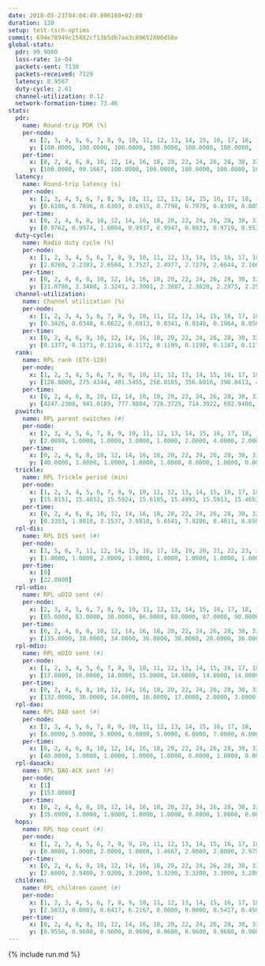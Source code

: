 ```yaml
---
date: 2018-05-23T04:04:49.896180+02:00
duration: 120
setup: test-tsch-optims
commit: 694e78949c15882cf13b5db7aa3c89652800d58e
global-stats:
  pdr: 99.9860
  loss-rate: 1e-04
  packets-sent: 7130
  packets-received: 7129
  latency: 0.9567
  duty-cycle: 2.61
  channel-utilization: 0.12
  network-formation-time: 73.46
stats:
  pdr:
    name: Round-trip PDR (%)
    per-node:
      x: [2, 3, 4, 5, 6, 7, 8, 9, 10, 11, 12, 13, 14, 15, 16, 17, 18, 19, 20, 21, 22, 23, 24, 25]
      y: [100.0000, 100.0000, 100.0000, 100.0000, 100.0000, 100.0000, 100.0000, 100.0000, 100.0000, 99.6350, 100.0000, 100.0000, 100.0000, 100.0000, 100.0000, 100.0000, 100.0000, 100.0000, 100.0000, 100.0000, 100.0000, 100.0000, 100.0000, 100.0000]
    per-time:
      x: [0, 2, 4, 6, 8, 10, 12, 14, 16, 18, 20, 22, 24, 26, 28, 30, 32, 34, 36, 38, 40, 42, 44, 46, 48, 50, 52, 54, 56, 58, 60, 62, 64, 66, 68, 70, 72, 74, 76, 78, 80, 82, 84, 86, 88, 90, 92, 94, 96, 98, 100, 102, 104, 106, 108, 110, 112, 114, 116, 118, 120]
      y: [100.0000, 99.1667, 100.0000, 100.0000, 100.0000, 100.0000, 100.0000, 100.0000, 100.0000, 100.0000, 100.0000, 100.0000, 100.0000, 100.0000, 100.0000, 100.0000, 100.0000, 100.0000, 100.0000, 100.0000, 100.0000, 100.0000, 100.0000, 100.0000, 100.0000, 100.0000, 100.0000, 100.0000, 100.0000, 100.0000, 100.0000, 100.0000, 100.0000, 100.0000, 100.0000, 100.0000, 100.0000, 100.0000, 100.0000, 100.0000, 100.0000, 100.0000, 100.0000, 100.0000, 100.0000, 100.0000, 100.0000, 100.0000, 100.0000, 100.0000, 100.0000, 100.0000, 100.0000, 100.0000, 100.0000, 100.0000, 100.0000, 100.0000, 100.0000, 100.0000, null]
  latency:
    name: Round-trip latency (s)
    per-node:
      x: [2, 3, 4, 5, 6, 7, 8, 9, 10, 11, 12, 13, 14, 15, 16, 17, 18, 19, 20, 21, 22, 23, 24, 25]
      y: [0.6106, 0.7896, 0.6303, 0.6915, 0.7798, 0.7970, 0.8399, 0.8052, 0.7752, 0.9047, 0.8070, 0.9239, 0.9668, 1.0824, 0.9611, 0.9760, 1.1922, 1.0595, 1.2276, 1.1711, 1.2401, 1.3539, 1.2642, 1.2396]
    per-time:
      x: [0, 2, 4, 6, 8, 10, 12, 14, 16, 18, 20, 22, 24, 26, 28, 30, 32, 34, 36, 38, 40, 42, 44, 46, 48, 50, 52, 54, 56, 58, 60, 62, 64, 66, 68, 70, 72, 74, 76, 78, 80, 82, 84, 86, 88, 90, 92, 94, 96, 98, 100, 102, 104, 106, 108, 110, 112, 114, 116, 118, 120]
      y: [0.9762, 0.9974, 1.0004, 0.9937, 0.9947, 0.9833, 0.9719, 0.9538, 0.9783, 0.9948, 0.9461, 0.9856, 0.9602, 0.9621, 0.9733, 0.9643, 0.9931, 0.9887, 1.0111, 0.9973, 1.0336, 1.0413, 1.0720, 1.0148, 1.0217, 1.0736, 1.0680, 0.9644, 0.9562, 0.9379, 0.9550, 0.9930, 0.9453, 0.9358, 0.9207, 0.9227, 0.9087, 0.9101, 0.9565, 0.8580, 0.9349, 0.8973, 0.9114, 0.9252, 0.8996, 0.9146, 0.9466, 0.9409, 0.8925, 0.9146, 0.9097, 0.9279, 0.8700, 0.9094, 0.8919, 0.9445, 0.9239, 0.8906, 0.9024, 0.9180, null]
  duty-cycle:
    name: Radio duty cycle (%)
    per-node:
      x: [1, 2, 3, 4, 5, 6, 7, 8, 9, 10, 11, 12, 13, 14, 15, 16, 17, 18, 19, 20, 21, 22, 23, 24, 25]
      y: [2.8260, 2.2383, 2.6504, 3.7527, 2.4977, 2.7279, 2.6644, 2.1665, 2.5793, 2.2257, 2.5068, 2.7781, 2.4984, 2.6928, 2.2995, 2.7006, 2.6503, 2.5326, 2.7160, 2.5877, 2.8378, 2.4479, 2.5318, 2.5108, 2.6694]
    per-time:
      x: [0, 2, 4, 6, 8, 10, 12, 14, 16, 18, 20, 22, 24, 26, 28, 30, 32, 34, 36, 38, 40, 42, 44, 46, 48, 50, 52, 54, 56, 58, 60, 62, 64, 66, 68, 70, 72, 74, 76, 78, 80, 82, 84, 86, 88, 90, 92, 94, 96, 98, 100, 102, 104, 106, 108, 110, 112, 114, 116, 118]
      y: [21.0786, 2.3408, 2.3241, 2.3001, 2.3087, 2.3020, 2.2975, 2.2992, 2.2941, 2.3033, 2.2793, 2.2867, 2.2735, 2.2852, 2.3170, 2.2895, 2.3087, 2.3224, 2.3215, 2.3134, 2.3422, 2.3579, 2.3503, 2.3664, 2.3315, 2.3531, 2.3746, 2.3459, 2.3268, 2.3025, 2.2833, 2.2975, 2.3049, 2.2683, 2.2907, 2.2659, 2.2756, 2.2458, 2.2754, 2.2710, 2.2544, 2.2982, 2.2869, 2.3086, 2.2702, 2.2935, 2.2977, 2.2742, 2.2734, 2.2802, 2.2671, 2.2806, 2.2690, 2.2582, 2.2487, 2.2852, 2.2876, 2.2868, 2.2929, 2.3058]
  channel-utilization:
    name: Channel utilization (%)
    per-node:
      x: [1, 2, 3, 4, 5, 6, 7, 8, 9, 10, 11, 12, 13, 14, 15, 16, 17, 18, 19, 20, 21, 22, 23, 24, 25]
      y: [0.3426, 0.0348, 0.0622, 0.6913, 0.0341, 0.0348, 0.1064, 0.0588, 0.1968, 0.0878, 0.0318, 0.2194, 0.0429, 0.1209, 0.0607, 0.2099, 0.1044, 0.0504, 0.1765, 0.0614, 0.0446, 0.0481, 0.0328, 0.0370, 0.0337]
    per-time:
      x: [0, 2, 4, 6, 8, 10, 12, 14, 16, 18, 20, 22, 24, 26, 28, 30, 32, 34, 36, 38, 40, 42, 44, 46, 48, 50, 52, 54, 56, 58, 60, 62, 64, 66, 68, 70, 72, 74, 76, 78, 80, 82, 84, 86, 88, 90, 92, 94, 96, 98, 100, 102, 104, 106, 108, 110, 112, 114, 116, 118]
      y: [0.1377, 0.1273, 0.1216, 0.1172, 0.1199, 0.1198, 0.1187, 0.1179, 0.1161, 0.1199, 0.1117, 0.1148, 0.1103, 0.1144, 0.1237, 0.1148, 0.1186, 0.1230, 0.1221, 0.1211, 0.1264, 0.1330, 0.1299, 0.1354, 0.1244, 0.1294, 0.1367, 0.1286, 0.1260, 0.1186, 0.1136, 0.1154, 0.1209, 0.1079, 0.1164, 0.1098, 0.1141, 0.1051, 0.1105, 0.1111, 0.1042, 0.1169, 0.1094, 0.1184, 0.1049, 0.1131, 0.1160, 0.1092, 0.1110, 0.1117, 0.1066, 0.1113, 0.1041, 0.1041, 0.1009, 0.1113, 0.1128, 0.1127, 0.1147, 0.1198]
  rank:
    name: RPL rank (ETX-128)
    per-node:
      x: [1, 2, 3, 4, 5, 6, 7, 8, 9, 10, 11, 12, 13, 14, 15, 16, 17, 18, 19, 20, 21, 22, 23, 24, 25]
      y: [128.0000, 275.4344, 401.5455, 258.0165, 356.6016, 390.0413, 442.3934, 578.4758, 457.1475, 465.5122, 584.6748, 451.5328, 649.1463, 654.6098, 773.0923, 673.4597, 666.3254, 1036.9280, 860.8560, 1980.4844, 1491.4878, 1048.4219, 1196.4800, 1098.5164, 1696.0645]
    per-time:
      x: [0, 2, 4, 6, 8, 10, 12, 14, 16, 18, 20, 22, 24, 26, 28, 30, 32, 34, 36, 38, 40, 42, 44, 46, 48, 50, 52, 54, 56, 58, 60, 62, 64, 66, 68, 70, 72, 74, 76, 78, 80, 82, 84, 86, 88, 90, 92, 94, 96, 98, 100, 102, 104, 106, 108, 110, 112, 114, 116, 118]
      y: [4247.2308, 941.0189, 777.9804, 726.3725, 714.3922, 692.9400, 692.3529, 670.4000, 655.2745, 657.8800, 653.6600, 647.9000, 650.3800, 635.2115, 638.2400, 628.9000, 609.5000, 613.3137, 607.9200, 605.0800, 602.9216, 607.1600, 607.5000, 636.1800, 644.1600, 648.5882, 696.5200, 686.8491, 686.5926, 676.9000, 677.3000, 679.4231, 661.9020, 650.0196, 629.7451, 632.8077, 641.5800, 632.7451, 620.2600, 622.0200, 623.5294, 640.4340, 622.1176, 624.3585, 610.7600, 610.2500, 611.2308, 592.1600, 586.4200, 586.8039, 591.6400, 592.5490, 595.7600, 606.1200, 613.3600, 621.9216, 636.0600, 611.7963, 594.2000, 612.1346]
  pswitch:
    name: RPL parent switches (#)
    per-node:
      x: [2, 3, 4, 5, 6, 7, 8, 9, 10, 11, 12, 13, 14, 15, 16, 17, 18, 19, 20, 21, 22, 23, 24, 25]
      y: [2.0000, 1.0000, 1.0000, 3.0000, 1.0000, 2.0000, 4.0000, 2.0000, 3.0000, 3.0000, 2.0000, 3.0000, 3.0000, 10.0000, 4.0000, 6.0000, 5.0000, 5.0000, 7.0000, 3.0000, 8.0000, 5.0000, 2.0000, 4.0000]
    per-time:
      x: [0, 2, 4, 6, 8, 10, 12, 14, 16, 18, 20, 22, 24, 26, 28, 30, 32, 34, 36, 38, 40, 42, 44, 46, 48, 50, 52, 54, 56, 58, 60, 62, 64, 66, 68, 70, 72, 74, 76, 78, 80, 82, 84, 86, 88, 90, 92, 94, 96, 98, 100, 102, 104, 106, 108, 110, 112, 114, 116, 118]
      y: [40.0000, 3.0000, 1.0000, 1.0000, 1.0000, 0.0000, 1.0000, 0.0000, 1.0000, 0.0000, 0.0000, 0.0000, 0.0000, 2.0000, 0.0000, 0.0000, 0.0000, 1.0000, 0.0000, 0.0000, 1.0000, 0.0000, 0.0000, 0.0000, 0.0000, 1.0000, 0.0000, 3.0000, 4.0000, 0.0000, 0.0000, 2.0000, 1.0000, 1.0000, 1.0000, 2.0000, 0.0000, 1.0000, 0.0000, 0.0000, 1.0000, 3.0000, 1.0000, 3.0000, 0.0000, 2.0000, 2.0000, 0.0000, 0.0000, 1.0000, 0.0000, 1.0000, 0.0000, 0.0000, 0.0000, 1.0000, 0.0000, 4.0000, 0.0000, 2.0000]
  trickle:
    name: RPL Trickle period (min)
    per-node:
      x: [1, 2, 3, 4, 5, 6, 7, 8, 9, 10, 11, 12, 13, 14, 15, 16, 17, 18, 19, 20, 21, 22, 23, 24, 25]
      y: [15.8151, 15.4652, 15.5924, 15.6105, 15.4993, 15.5913, 15.4652, 14.9823, 15.4736, 15.6075, 15.5698, 15.4652, 15.4316, 15.2279, 15.5396, 15.5004, 15.3898, 15.5375, 15.4993, 15.4091, 14.7489, 15.0315, 14.9313, 15.5570, 15.3044]
    per-time:
      x: [0, 2, 4, 6, 8, 10, 12, 14, 16, 18, 20, 22, 24, 26, 28, 30, 32, 34, 36, 38, 40, 42, 44, 46, 48, 50, 52, 54, 56, 58, 60, 62, 64, 66, 68, 70, 72, 74, 76, 78, 80, 82, 84, 86, 88, 90, 92, 94, 96, 98, 100, 102, 104, 106, 108, 110, 112, 114, 116, 118]
      y: [0.3353, 1.8818, 3.1537, 3.8818, 5.6541, 7.8206, 8.4811, 8.6508, 9.0808, 15.5539, 16.4277, 17.1267, 17.4763, 17.4763, 17.4763, 17.4763, 17.4763, 17.4763, 17.4763, 17.4763, 17.4763, 17.4763, 17.4763, 17.4763, 17.4763, 17.4763, 17.4763, 17.4763, 17.4763, 17.4763, 17.4763, 17.4763, 17.4763, 17.4763, 17.4763, 17.4763, 17.4763, 17.4763, 17.4763, 17.4763, 17.4763, 17.4763, 17.4763, 17.4763, 17.4763, 17.4763, 17.4763, 17.4763, 17.4763, 17.4763, 17.4763, 17.4763, 17.4763, 17.4763, 17.4763, 17.4763, 17.4763, 17.4763, 17.4763, 17.4763]
  rpl-dis:
    name: RPL DIS sent (#)
    per-node:
      x: [3, 5, 6, 7, 11, 12, 14, 15, 16, 17, 18, 19, 20, 21, 22, 23, 24, 25]
      y: [1.0000, 1.0000, 2.0000, 1.0000, 1.0000, 1.0000, 1.0000, 1.0000, 1.0000, 1.0000, 1.0000, 1.0000, 2.0000, 1.0000, 1.0000, 2.0000, 1.0000, 2.0000]
    per-time:
      x: [0]
      y: [22.0000]
  rpl-udio:
    name: RPL uDIO sent (#)
    per-node:
      x: [2, 3, 4, 5, 6, 7, 8, 9, 10, 11, 12, 13, 14, 15, 16, 17, 18, 19, 20, 21, 22, 23, 24, 25]
      y: [85.0000, 83.0000, 38.0000, 86.0000, 88.0000, 87.0000, 90.0000, 85.0000, 83.0000, 90.0000, 89.0000, 85.0000, 85.0000, 89.0000, 82.0000, 90.0000, 82.0000, 74.0000, 89.0000, 89.0000, 89.0000, 87.0000, 86.0000, 92.0000]
    per-time:
      x: [0, 2, 4, 6, 8, 10, 12, 14, 16, 18, 20, 22, 24, 26, 28, 30, 32, 34, 36, 38, 40, 42, 44, 46, 48, 50, 52, 54, 56, 58, 60, 62, 64, 66, 68, 70, 72, 74, 76, 78, 80, 82, 84, 86, 88, 90, 92, 94, 96, 98, 100, 102, 104, 106, 108, 110, 112, 114, 116, 118, 120]
      y: [135.0000, 38.0000, 34.0000, 36.0000, 30.0000, 28.0000, 36.0000, 31.0000, 38.0000, 32.0000, 29.0000, 32.0000, 30.0000, 31.0000, 29.0000, 34.0000, 29.0000, 31.0000, 27.0000, 29.0000, 35.0000, 25.0000, 35.0000, 33.0000, 29.0000, 38.0000, 30.0000, 30.0000, 34.0000, 33.0000, 34.0000, 27.0000, 31.0000, 33.0000, 27.0000, 33.0000, 32.0000, 31.0000, 33.0000, 33.0000, 27.0000, 37.0000, 28.0000, 26.0000, 32.0000, 36.0000, 39.0000, 34.0000, 27.0000, 31.0000, 33.0000, 31.0000, 35.0000, 37.0000, 33.0000, 33.0000, 35.0000, 34.0000, 30.0000, 28.0000, 2.0000]
  rpl-mdio:
    name: RPL mDIO sent (#)
    per-node:
      x: [1, 2, 3, 4, 5, 6, 7, 8, 9, 10, 11, 12, 13, 14, 15, 16, 17, 18, 19, 20, 21, 22, 23, 24, 25]
      y: [17.0000, 16.0000, 14.0000, 15.0000, 14.0000, 14.0000, 14.0000, 21.0000, 16.0000, 16.0000, 14.0000, 15.0000, 18.0000, 19.0000, 17.0000, 14.0000, 13.0000, 15.0000, 18.0000, 15.0000, 19.0000, 19.0000, 21.0000, 16.0000, 17.0000]
    per-time:
      x: [0, 2, 4, 6, 8, 10, 12, 14, 16, 18, 20, 22, 24, 26, 28, 30, 32, 34, 36, 38, 40, 42, 44, 46, 48, 50, 52, 54, 56, 58, 60, 62, 64, 66, 68, 70, 72, 74, 76, 78, 80, 82, 84, 86, 88, 90, 92, 94, 96, 98, 100, 102, 104, 106, 108, 110, 112, 114, 116, 118, 120]
      y: [132.0000, 36.0000, 34.0000, 16.0000, 17.0000, 2.0000, 3.0000, 9.0000, 10.0000, 3.0000, 3.0000, 0.0000, 0.0000, 2.0000, 2.0000, 5.0000, 11.0000, 5.0000, 0.0000, 0.0000, 0.0000, 0.0000, 6.0000, 6.0000, 3.0000, 6.0000, 2.0000, 2.0000, 0.0000, 0.0000, 1.0000, 4.0000, 7.0000, 4.0000, 7.0000, 1.0000, 1.0000, 0.0000, 0.0000, 2.0000, 3.0000, 5.0000, 8.0000, 4.0000, 3.0000, 0.0000, 0.0000, 0.0000, 3.0000, 2.0000, 6.0000, 5.0000, 6.0000, 2.0000, 0.0000, 1.0000, 0.0000, 7.0000, 4.0000, 5.0000, 1.0000]
  rpl-dao:
    name: RPL DAO sent (#)
    per-node:
      x: [2, 3, 4, 5, 6, 7, 8, 9, 10, 11, 12, 13, 14, 15, 16, 17, 18, 19, 20, 21, 22, 23, 24, 25]
      y: [6.0000, 5.0000, 5.0000, 6.0000, 5.0000, 6.0000, 7.0000, 6.0000, 6.0000, 6.0000, 6.0000, 6.0000, 7.0000, 11.0000, 7.0000, 8.0000, 6.0000, 7.0000, 8.0000, 7.0000, 10.0000, 7.0000, 5.0000, 7.0000]
    per-time:
      x: [0, 2, 4, 6, 8, 10, 12, 14, 16, 18, 20, 22, 24, 26, 28, 30, 32, 34, 36, 38, 40, 42, 44, 46, 48, 50, 52, 54, 56, 58, 60, 62, 64, 66, 68, 70, 72, 74, 76, 78, 80, 82, 84, 86, 88, 90, 92, 94, 96, 98, 100, 102, 104, 106, 108, 110, 112, 114, 116, 118]
      y: [40.0000, 3.0000, 1.0000, 1.0000, 1.0000, 0.0000, 1.0000, 0.0000, 1.0000, 0.0000, 0.0000, 0.0000, 0.0000, 2.0000, 15.0000, 4.0000, 0.0000, 3.0000, 1.0000, 0.0000, 2.0000, 0.0000, 1.0000, 0.0000, 0.0000, 1.0000, 0.0000, 4.0000, 9.0000, 7.0000, 1.0000, 3.0000, 1.0000, 1.0000, 2.0000, 3.0000, 0.0000, 1.0000, 0.0000, 0.0000, 2.0000, 5.0000, 6.0000, 6.0000, 1.0000, 2.0000, 2.0000, 0.0000, 1.0000, 3.0000, 0.0000, 1.0000, 0.0000, 0.0000, 1.0000, 3.0000, 3.0000, 11.0000, 2.0000, 2.0000]
  rpl-daoack:
    name: RPL DAO-ACK sent (#)
    per-node:
      x: [1]
      y: [153.0000]
    per-time:
      x: [0, 2, 4, 6, 8, 10, 12, 14, 16, 18, 20, 22, 24, 26, 28, 30, 32, 34, 36, 38, 40, 42, 44, 46, 48, 50, 52, 54, 56, 58, 60, 62, 64, 66, 68, 70, 72, 74, 76, 78, 80, 82, 84, 86, 88, 90, 92, 94, 96, 98, 100, 102, 104, 106, 108, 110, 112, 114, 116, 118]
      y: [35.0000, 3.0000, 1.0000, 1.0000, 1.0000, 0.0000, 1.0000, 0.0000, 1.0000, 0.0000, 0.0000, 0.0000, 0.0000, 2.0000, 14.0000, 4.0000, 0.0000, 2.0000, 1.0000, 0.0000, 2.0000, 0.0000, 1.0000, 0.0000, 0.0000, 1.0000, 0.0000, 4.0000, 9.0000, 7.0000, 1.0000, 3.0000, 1.0000, 1.0000, 2.0000, 3.0000, 0.0000, 1.0000, 0.0000, 0.0000, 2.0000, 5.0000, 6.0000, 6.0000, 1.0000, 2.0000, 2.0000, 0.0000, 1.0000, 3.0000, 0.0000, 1.0000, 0.0000, 0.0000, 1.0000, 3.0000, 3.0000, 11.0000, 2.0000, 2.0000]
  hops:
    name: RPL hop count (#)
    per-node:
      x: [1, 2, 3, 4, 5, 6, 7, 8, 9, 10, 11, 12, 13, 14, 15, 16, 17, 18, 19, 20, 21, 22, 23, 24, 25]
      y: [0.0000, 1.0000, 2.0000, 1.0000, 1.4667, 2.0000, 2.0000, 2.9750, 2.0000, 2.1333, 3.0333, 2.0000, 3.0000, 3.3083, 3.9500, 3.1667, 3.1750, 5.0750, 4.1750, 5.1345, 4.8655, 5.2833, 5.9496, 5.1765, 5.3277]
    per-time:
      x: [0, 2, 4, 6, 8, 10, 12, 14, 16, 18, 20, 22, 24, 26, 28, 30, 32, 34, 36, 38, 40, 42, 44, 46, 48, 50, 52, 54, 56, 58, 60, 62, 64, 66, 68, 70, 72, 74, 76, 78, 80, 82, 84, 86, 88, 90, 92, 94, 96, 98, 100, 102, 104, 106, 108, 110, 112, 114, 116, 118]
      y: [2.6000, 2.9400, 3.0200, 3.2000, 3.3200, 3.3200, 3.3000, 3.2800, 3.2400, 3.2400, 3.2400, 3.2400, 3.2400, 3.2400, 3.2000, 3.2000, 3.2000, 3.5600, 3.5600, 3.5600, 3.5200, 3.5200, 3.5200, 3.5200, 3.5200, 3.5200, 3.5200, 3.3400, 3.1200, 3.1200, 3.1200, 3.1600, 3.1800, 3.1200, 3.1200, 3.1200, 3.0800, 3.0800, 3.0800, 3.0800, 3.0800, 3.0800, 3.0800, 3.0200, 3.0000, 3.0000, 2.9800, 3.0000, 3.0000, 3.0000, 2.9600, 2.9600, 2.9600, 2.9600, 2.9600, 2.9600, 2.9600, 2.9200, 2.9200, 2.9400]
  children:
    name: RPL children count (#)
    per-node:
      x: [1, 2, 3, 4, 5, 6, 7, 8, 9, 10, 11, 12, 13, 14, 15, 16, 17, 18, 19, 20, 21, 22, 23, 24, 25]
      y: [2.5833, 0.0083, 0.6417, 6.2167, 0.0000, 0.0000, 0.5417, 0.4500, 1.9500, 1.3333, 0.0000, 1.1500, 0.2250, 0.9333, 0.3833, 1.2000, 0.6167, 0.3583, 3.4833, 0.8992, 0.3529, 0.4917, 0.0000, 0.1513, 0.0000]
    per-time:
      x: [0, 2, 4, 6, 8, 10, 12, 14, 16, 18, 20, 22, 24, 26, 28, 30, 32, 34, 36, 38, 40, 42, 44, 46, 48, 50, 52, 54, 56, 58, 60, 62, 64, 66, 68, 70, 72, 74, 76, 78, 80, 82, 84, 86, 88, 90, 92, 94, 96, 98, 100, 102, 104, 106, 108, 110, 112, 114, 116, 118]
      y: [0.9556, 0.9600, 0.9600, 0.9600, 0.9600, 0.9600, 0.9600, 0.9600, 0.9600, 0.9600, 0.9600, 0.9600, 0.9600, 0.9600, 0.9600, 0.9600, 0.9600, 0.9600, 0.9600, 0.9600, 0.9600, 0.9600, 0.9600, 0.9600, 0.9600, 0.9600, 0.9600, 0.9600, 0.9600, 0.9600, 0.9600, 0.9600, 0.9600, 0.9600, 0.9600, 0.9600, 0.9600, 0.9600, 0.9600, 0.9600, 0.9600, 0.9600, 0.9600, 0.9600, 0.9600, 0.9600, 0.9600, 0.9600, 0.9600, 0.9600, 0.9600, 0.9600, 0.9600, 0.9600, 0.9600, 0.9600, 0.9600, 0.9600, 0.9600, 0.9600]
---
```


{% include run.md %}
